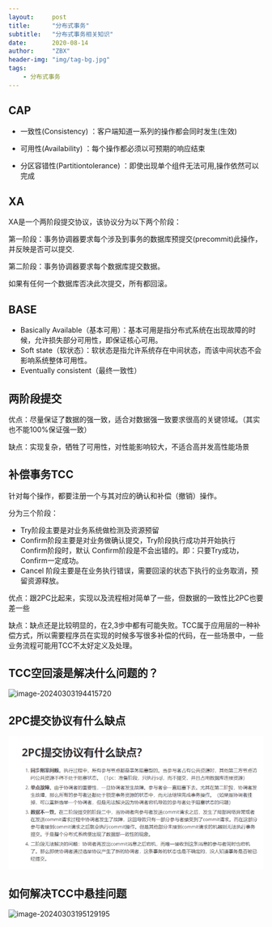 ```yaml
---
layout:     post
title:      "分布式事务"
subtitle:   "分布式事务相关知识"
date:       2020-08-14
author:     "ZBX"
header-img: "img/tag-bg.jpg"
tags:
    - 分布式事务
---
```


## CAP

- 一致性(Consistency) ：客户端知道一系列的操作都会同时发生(生效)

- 可用性(Availability) ：每个操作都必须以可预期的响应结束
-  分区容错性(Partitiontolerance) ：即使出现单个组件无法可用,操作依然可以完成

## XA

XA是一个两阶段提交协议，该协议分为以下两个阶段：

第一阶段：事务协调器要求每个涉及到事务的数据库预提交(precommit)此操作，并反映是否可以提交.

第二阶段：事务协调器要求每个数据库提交数据。

如果有任何一个数据库否决此次提交，所有都回滚。

## BASE

- Basically Available（基本可用）：基本可用是指分布式系统在出现故障的时候，允许损失部分可用性，即保证核心可用。
- Soft state（软状态）：软状态是指允许系统存在中间状态，而该中间状态不会影响系统整体可用性。
- Eventually consistent（最终一致性）

## 两阶段提交

优点：尽量保证了数据的强一致，适合对数据强一致要求很高的关键领域。（其实也不能100%保证强一致）

缺点：实现复杂，牺牲了可用性，对性能影响较大，不适合高并发高性能场景

## 补偿事务TCC

针对每个操作，都要注册一个与其对应的确认和补偿（撤销）操作。

分为三个阶段：

- Try阶段主要是对业务系统做检测及资源预留
- Confirm阶段主要是对业务做确认提交，Try阶段执行成功并开始执行 Confirm阶段时，默认 Confirm阶段是不会出错的。即：只要Try成功，Confirm一定成功。
- Cancel 阶段主要是在业务执行错误，需要回滚的状态下执行的业务取消，预留资源释放。

优点：跟2PC比起来，实现以及流程相对简单了一些，但数据的一致性比2PC也要差一些

缺点：缺点还是比较明显的，在2,3步中都有可能失败。TCC属于应用层的一种补偿方式，所以需要程序员在实现的时候多写很多补偿的代码，在一些场景中，一些业务流程可能用TCC不太好定义及处理。



## TCC空回滚是解决什么问题的？

![image-20240303194415720](C:\Users\15338\AppData\Roaming\Typora\typora-user-images\image-20240303194415720.png)

## 2PC提交协议有什么缺点

![2PC提交协议有什么缺点](../img/image.png)

## 如何解决TCC中悬挂问题

![image-20240303195129195](C:\Users\15338\AppData\Roaming\Typora\typora-user-images\image-20240303195129195.png)